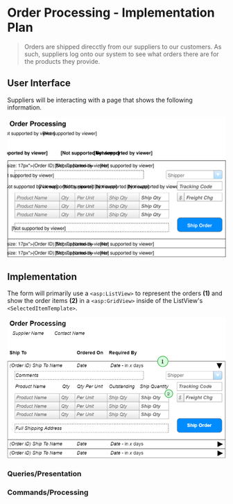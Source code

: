 # Order Processing - Implementation Plan

> Orders are shipped direcctly from our suppliers to our customers. As such, suppliers log onto our system to see what orders there are for the products they provide.

## User Interface

Suppliers will be interacting with a page that shows the following information.

![Mockup](./Shipping-Orders.svg)

## Implementation 

The form will primarily use a `<asp:ListView>` to represent the orders **(1)** and show the order items **(2)** in a `<asp:GridView>` inside of the ListView's `<SelectedItemTemplate>`.

![Mockup](./Order-Processing.png)

### Queries/Presentation

### Commands/Processing


